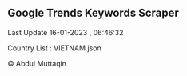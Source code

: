 

## Google Trends Keywords Scraper 
 
Last Update 16-01-2023 , 06:46:32

Country List :
VIETNAM.json



© Abdul Muttaqin 
